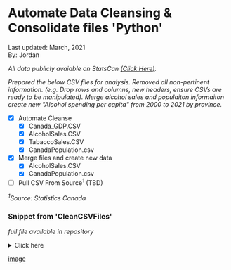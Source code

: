 # Automate Data Cleansing & Consolidate files  **'Python'**
Last updated: March, 2021 <br />
By: Jordan 

*All data publicly avaiable on StatsCan [(Click Here)](https://www150.statcan.gc.ca/n1//en/type/data?MM=1#tables).*

*Prepared the below CSV files for analysis. Removed all non-pertinent information. (e.g. Drop rows and columns, new headers, ensure CSVs are ready to be manipulated). Merge alcohol sales and populaiton informaiton create new "Alcohol spending per capita" from 2000 to 2021 by province.*

* [x] Automate Cleanse 
  * [x] Canada_GDP.CSV 
  * [x] AlcoholSales.CSV
  * [x] TabaccoSales.CSV
  * [x] CanadaPopulation.csv
* [x] Merge files and create new data 
  * [x] AlcoholSales.CSV
  * [x] CanadaPopulation.csv
* [ ] Pull CSV From Source<sup>1</sup> (TBD)

*<sup>1</sup>Source: Statistics Canada*

### Snippet from 'CleanCSVFiles'
*full file available in repository*
<details>
  <Summary> Click here </Summary>

``` python 

    #This block of code  takes data from StatsCan isolates the tables, 
    #removes "clutter" and transposes the table from horizontal to vertical

    #Defining headers to pre-exisiting row and resetting header.   
    header_names = list(GDP.iloc[8])
    header_names[0] = NaN # setting first index to NA
    GDP.columns = header_names

    #Selecting relevant table
    GDP = GDP.iloc[10:41]

    #Converting strings to floats
    #Getting table dimensions
    Num_Col = len(GDP.columns)
    Num_row = len(GDP.index)

    #Indexing position at one to avoid string convertion error. 
    i_column = 1
    i_row = 0

    #removing "," from numbers and converting to floats
    while i_column < Num_Col:
        while i_row < Num_row:
            GDP.iloc[i_row,i_column]  = float(GDP.iloc[i_row, i_column].replace(",",""))
            i_row += 1
        i_column += 1
        i_row = 0

    #Saving to new file
    GDP.to_csv("Canada_GDP(Clean).csv", index = False)
```
</details>


[image](https://raw.githubusercontent.com/jporonovich/Pyhton-Wrangling_DataCleanseAuto/main/Before%20%26%20After.PNG)
